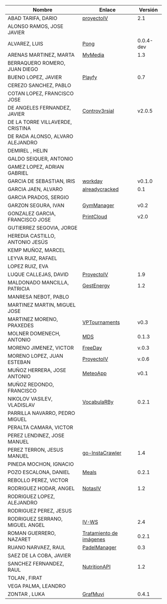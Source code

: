 | Nombre | Enlace | Versión |
|--------|--------|---------|
|ABAD TARIFA, DARIO | [proyectoIV](https://github.com/daraahh/proyectoIV) | 2.1 |
|ALONSO RAMOS, JOSE JAVIER | | |
|ALVAREZ, LUIS | [Pong](https://github.com/lag2k/pong) | 0.0.4-dev |
|ARENAS MARTINEZ, MARTA| [MyMedia](https://github.com/MartaArM/proyectoIV1920) | 1.3 |
|BERRAQUERO ROMERO, JUAN DIEGO | | |
|BUENO LOPEZ, JAVIER | [Playfy](https://github.com/JaviBL8/Playfy) | 0.7 |
|CEREZO SANCHEZ, PABLO | | |
|COTAN LOPEZ, FRANCISCO JOSE | | |
|DE ANGELES FERNANDEZ, JAVIER | [Controv3rsial](https://github.com/jdafer98/Controv3rsial) | v2.0.5 |
|DE LA TORRE VILLAVERDE, CRISTINA | | |
|DE RADA ALONSO, ALVARO ALEJANDRO | | |
|DEMIREL , HELIN | | |
|GALDO SEIQUER, ANTONIO | | |
|GAMEZ LOPEZ, ADRIAN GABRIEL | | |
|GARCIA DE SEBASTIAN, IRIS |[workday](https://github.com/iris-garcia/workday) | v0.1.0 |
|GARCIA JAEN, ALVARO | [alreadycracked](https://github.com/AlvaroGarciaJaen/alreadycracked) | 0.1 |
|GARCIA PRADOS, SERGIO | | |
|GARZON SEGURA, IVAN | [GymManager](https://github.com/i4vk/GymManager) | v0.2 |
|GONZALEZ GARCIA, FRANCISCO JOSE | [PrintCloud](https://github.com/Neo-Stark/Proyecto-IV-19-20) | v2.0 |
|GUTIERREZ SEGOVIA, JORGE | | |
|HEREDIA CASTILLO, ANTONIO JESÚS| | |
|KEMP MUÑOZ, MARCEL | | |
|LEYVA RUIZ, RAFAEL | | |
|LOPEZ RUIZ, EVA | | |
|LUQUE CALLEJAS, DAVID | [ProyectoIV](https://github.com/davidluque1/ProyectoIV) | 1.9 |
|MALDONADO MANCILLA, PATRICIA |[GestEnergy](https://github.com/patriciamaldonado/GestEnergy)| 1.2 |
|MANRESA NEBOT, PABLO | | |
|MARTINEZ MARTIN, MIGUEL JOSE | | |
|MARTINEZ MORENO, PRAXEDES | [VPTournaments](https://github.com/pramartinez/IV_project) | v0.3 |
|MOLNER DOMENECH, ANTONIO | [MDS](https://github.com/antoniomdk/model-deployment-service) | 0.1.3 |
|MORENO JIMENEZ, VICTOR | [FreeDay](https://github.com/VictorMorenoJimenez/IV) | v.0.3 |
|MORENO LOPEZ, JUAN ESTEBAN |[ProyectoIV](https://github.com/juaneml/IV_1920_Proyecto) |v.0.6 |
|MUÑOZ HERRERA, JOSE ANTONIO | [MeteoApp](https://github.com/JoseAntonioMHerrera/MeteoApp) | v0.1 |
|MUÑOZ REDONDO, FRANCISCO | | |
|NIKOLOV VASILEV, VLADISLAV | [VocabulaRBy](https://github.com/Vol0kin/VocabulaRBy) | 0.2.1 |
|PARRILLA NAVARRO, PEDRO MIGUEL | | |
|PERALTA CAMARA, VICTOR | | |
|PEREZ LENDINEZ, JOSE MANUEL | | |
|PEREZ TERRON, JESUS MANUEL | [go-InstaCrawler](https://github.com/Jesus-Sheriff/go-InstaCrawler) | 1.4 |
|PINEDA MOCHON, IGNACIO | | |
|POZO ESCALONA, DANIEL | [Meals](https://github.com/danipozo/meals) | 0.2.1 |
|REBOLLO PEREZ, VICTOR | | |
|RODRIGUEZ HODAR, ANGEL | [NotasIV](https://github.com/angelhodar/NotasIV) | 1.2 |
|RODRIGUEZ LOPEZ, ALEJANDRO | | |
|RODRIGUEZ PEREZ, JESUS | | |
|RODRIGUEZ SERRANO, MIGUEL ANGEL | [IV-WS](https://github.com/miguelangelrdguez/IV-WS) | 2.4 |
|ROMAN GUERRERO, NAZARET | [Tratamiento de imágenes](https://github.com/nazaretrogue/Microservicio-multimedia) | 0.2.1 |
|RUANO NARVAEZ, RAUL | [PadelManager](https://github.com/ruanete/PadelManager) | 0.3 |
|SAEZ DE LA COBA, JAVIER | | |
|SANCHEZ FERNANDEZ, RAUL | [NutritionAPI](https://github.com/raulsf6/Proyecto-IV) | 1.2 |
|TOLAN , FIRAT | | |
|VEGA PALMA, LEANDRO | | |
|ZONTAR , LUKA | [GrafMuvi](https://github.com/lzontar/GrafMuvi) | 0.4.1 |
